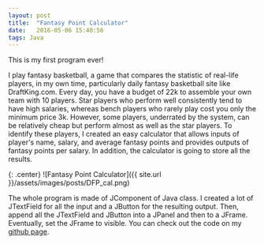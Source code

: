 ```yaml
---
layout: post
title:  "Fantasy Point Calculator"
date:   2016-05-06 15:40:56
tags: Java
---
```


This is my first program ever! 

I play fantasy basketball, a game that compares the statistic of real-life players, in my own time, particularly daily fantasy basketball site like DraftKing.com. Every day, you have a budget of 22k to assemble your own team with 10 players. Star players who perform well consistently tend to have high salaries, whereas bench players who rarely play cost you only the minimum price 3k. However, some players, underrated by the system, can be relatively cheap but perform almost as well as the star players. To identify these players, I created an easy calculator that allows inputs of player's name, salary, and average fantasy points and provides outputs of fantasy points per salary. In addition, the calculator is going to store all the results. 

{: .center}
![Fantasy Point Calculator]({{ site.url }}/assets/images/posts/DFP_cal.png)

The whole program is made of JComponent of Java class. I created a lot of JTextField for all the input and a JButton for the resulting output. Then, append all the JTextField and JButton into a JPanel and then to a JFrame. Eventually, set the JFrame to visible. You can check out the code on my [github page].

[github page]: https://github.com/edward0414/FantasyPoint_calculator
